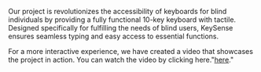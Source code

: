 Our project is revolutionizes the accessibility of keyboards for blind individuals by providing a fully functional 10-key keyboard with tactile. Designed specifically for fulfilling the needs of blind users, KeySense ensures seamless typing and easy access to essential functions.

For a more interactive experience, we have created a video that showcases the project in action. You can watch the video by clicking here."[here]()."
